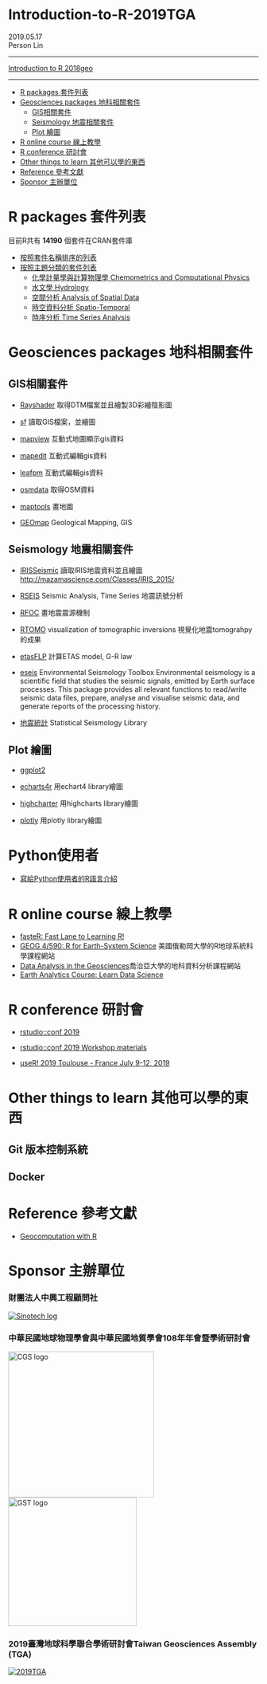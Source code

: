 # Introduction-to-R-2019TGA

2019.05.17<br>Person Lin

----

[Introduction to R 2018geo](https://personlin.github.io/Introduction-to-R-2018geo/)

----
<!-- TOC depthFrom:1 depthTo:6 withLinks:1 updateOnSave:1 orderedList:0 -->

- [R packages 套件列表](#r-packages-套件列表)
- [Geosciences packages 地科相關套件](#geosciences-packages-地科相關套件)
    - [GIS相關套件](#gis相關套件)
    - [Seismology 地震相關套件](#seismology-地震相關套件)
    - [Plot 繪圖](#plot-繪圖)
- [R online course 線上教學](#r-online-course-線上教學)
- [R conference 研討會](#r-conference-研討會)
- [Other things to learn	其他可以學的東西](#other-things-to-learn-其他可以學的東西)
- [Reference 參考文獻](#reference-參考文獻)
- [Sponsor 主辦單位](#sponsor-主辦單位)

<!-- /TOC -->


# R packages 套件列表

目前R共有 __14190__ 個套件在CRAN套件庫

- [按照套件名稱排序的列表](https://cran.r-project.org/web/packages/available_packages_by_name.html)
- [按照主題分類的套件列表](https://cran.r-project.org/web/views/)
    - [化學計量學與計算物理學 Chemometrics and Computational Physics](https://cran.r-project.org/web/views/ChemPhys.html)
    - [水文學 Hydrology](https://cran.r-project.org/web/views/Hydrology.html)
    - [空間分析 Analysis of Spatial Data](https://cran.r-project.org/web/views/Spatial.html)
    - [時空資料分析 Spatio-Temporal](https://cran.r-project.org/web/views/SpatioTemporal.html)
    - [時序分析 Time Series Analysis](https://cran.r-project.org/web/views/TimeSeries.html)

# Geosciences packages 地科相關套件

## GIS相關套件

- [Rayshader](https://cran.r-project.org/package=rayshader)
取得DTM檔案並且繪製3D彩繪陰影圖

- [sf](https://cran.r-project.org/package=sf)
讀取GIS檔案，並繪圖

- [mapview](https://cran.r-project.org/package=mapview)
互動式地圖顯示gis資料

- [mapedit](https://cran.r-project.org/package=mapedit)
互動式編輯gis資料

- [leafpm](https://github.com/r-spatial/leafpm)
互動式編輯gis資料

- [osmdata](https://cran.r-project.org/package=osmdata)
取得OSM資料

- [maptools](https://cran.r-project.org/package=maptools)
畫地圖

- [GEOmap](https://cran.r-project.org/package=GEOmap)
Geological Mapping, GIS

## Seismology 地震相關套件

- [IRISSeismic](https://cran.r-project.org/package=IRISSeismic)
讀取IRIS地震資料並且繪圖
http://mazamascience.com/Classes/IRIS_2015/

- [RSEIS](https://cran.r-project.org/package=RSEIS)
Seismic Analysis, Time Series
地震訊號分析

- [RFOC](https://cran.r-project.org/package=RFOC)
畫地震震源機制

- [RTOMO](https://cran.r-project.org/package=RTOMO)
visualization of tomographic inversions
視覺化地震tomograhpy的成果

- [etasFLP](https://cran.r-project.org/package=etasFLP)
計算ETAS model, G-R law

- [eseis](https://cran.r-project.org/web/packages/eseis/index.html)
Environmental Seismology Toolbox
Environmental seismology is a scientific field that studies the seismic signals, emitted by Earth surface processes. This package provides all relevant functions to read/write seismic data files, prepare, analyse and visualise seismic data, and generate reports of the processing history.

- [地震統計](http://www.statsresearch.co.nz/dsh/sslib/)
Statistical Seismology Library

## Plot 繪圖

- [ggplot2]()

- [echarts4r]()
用echart4 library繪圖

- [highcharter]()
用highcharts library繪圖

- [plotly]()
用plotly library繪圖



# Python使用者 

 - [寫給Python使用者的R語言介紹](https://gvwilson.github.io/tidynomicon/)

# R online course 線上教學

 - [fasteR: Fast Lane to Learning R!](https://github.com/matloff/fasteR)
 - [GEOG 4/590: R for Earth-System Science](http://geog.uoregon.edu/bartlein/courses/geog490/index.html) 美國俄勒岡大學的R地球系統科學課程網站
 - [Data Analysis in the Geosciences](http://strata.uga.edu/8370/lecturenotes/introduction.html)喬治亞大學的地科資料分析課程網站
 - [Earth Analytics Course: Learn Data Science
](https://www.earthdatascience.org/courses/earth-analytics/)
 
# R conference 研討會

- [rstudio::conf 2019](https://resources.rstudio.com/rstudio-conf-2019)

- [rstudio::conf 2019 Workshop materials](https://blog.rstudio.com/2019/02/06/rstudio-conf-2019-workshops/)

- [useR! 2019 Toulouse - France July 9-12, 2019](http://www.user2019.fr/)

# Other things to learn	其他可以學的東西

## Git 版本控制系統

## Docker
 
# Reference 參考文獻

 - [Geocomputation with R](https://geocompr.robinlovelace.net/)

# Sponsor 主辦單位
 
### 財團法人中興工程顧問社
[![Sinotech log](https://www.sinotech.org.tw/zh/Modules/SinotechMenu/images/banner.png "Sinotech")](https://www.sinotech.org.tw/zh/)

### 中華民國地球物理學會與中華民國地質學會108年年會暨學術研討會

<a href="http://www.cgs.org.tw/"><img src="http://www.cgs.org.tw/image/logo.jpg" alt="CGS logo" width="293"/></a>
<a href="https://www.gst.org.tw/cht/"><img src="https://www.gst.org.tw/image/album/normal/20181015071016514.jpeg" alt="GST logo" width="258"/></a>

### 2019臺灣地球科學聯合學術研討會Taiwan Geosciences Assembly (TGA)
[![2019TGA](https://cgu-tga.org.tw/images/header_logo.png)](https://cgu-tga.org.tw/index.php)
